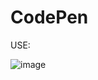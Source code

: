 # CodePen
 USE:

![image](https://github.com/shreysamal/CodePen/assets/146011226/3f8fe604-70b5-4295-afe4-da8abd129ccb)
